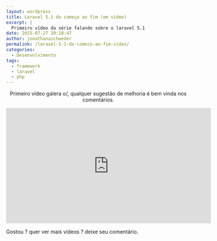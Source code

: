 ```yaml
---
layout: wordpress
title: Laravel 5.1 do começo ao fim (em vídeo)
excerpt: |
  Primeiro vídeo da série falando sobre o laravel 5.1
date: 2015-07-27 20:10:47
author: jonathanaschweder
permalink: /laravel-5-1-do-comeco-ao-fim-video/
categories:
  - Desenvolvimento
tags:
  - framework
  - laravel
  - php
---
```


<p style="text-align: center;">Primeiro vídeo galera o/, qualquer sugestão de melhoria é bem vinda nos comentários.</p>
<iframe src="https://www.youtube.com/embed/-1B299F4qYY" width="560" height="315" frameborder="0" allowfullscreen="allowfullscreen"></iframe>

Gostou ? quer ver mais vídeos ? deixe seu comentário.